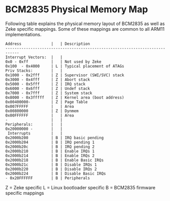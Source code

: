 BCM2835 Physical Memory Map
===========================

Following table explains the physical memory layout of BCM2835 as well as Zeke
specific mappings. Some of these mappings are common to all ARM11 implementations.

    Address             |   | Description
    ----------------------------------------------------------------------------
    Interrupt Vectors:  |   |
    0x0 - 0xff          |   | Not used by Zeke
    0x100  - 0x4000     | L | Typical placement of ATAGs
    Priv Stacks:        |   |
    0x1000 - 0x2fff     | Z | Supervisor (SWI/SVC) stack
    0x3000 - 0x4fff     | Z | Abort stack
    0x5000 - 0x5fff     | Z | IRQ stack
    0x6000 - 0x6fff     | Z | Undef stack
    0x7000 - 0x7fff     | Z | System stack
    0x8000 - 0x3fffff   | Z | Kernel area (boot address)
    0x00400000-         | Z | Page Table
    0x007FFFFF          |   | Area
    0x00800000          | Z | Dynmem
    0x00FFFFFF          |   | Area
    -                   |   |
    Peripherals:        |   |
    0x20000000 -        |   |
     Interrupts         |   |
    0x2000b200          | B | IRQ basic pending
    0x2000b204          | B | IRQ pending 1
    0x2000b20c          | B | IRQ pending 2
    0x2000b210          | B | Enable IRQs 1
    0x2000b214          | B | Enable IRQs 2
    0x2000b218          | B | Enable Basic IRQs
    0x2000b21c          | B | Disable IRQs 1
    0x2000b220          | B | Disable IRQs 2
    0x2000b224          | B | Disable Basic IRQs
    - 0x20FFFFFF        | B | Peripherals

Z = Zeke specific
L = Linux bootloader specific
B = BCM2835 firmware specific mappings

